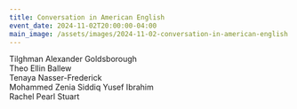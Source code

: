 ```yaml
---
title: Conversation in American English
event_date: 2024-11-02T20:00:00-04:00
main_image: /assets/images/2024-11-02-conversation-in-american-english.JPG
---
```


Tilghman Alexander Goldsborough<br>
Theo Ellin Ballew<br>
Tenaya Nasser-Frederick<br>
Mohammed Zenia Siddiq Yusef Ibrahim<br>
Rachel Pearl Stuart
